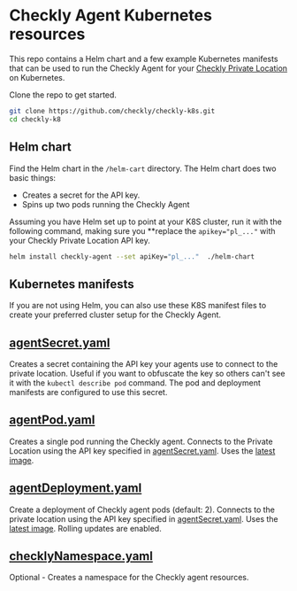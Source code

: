 # Checkly Agent Kubernetes resources

This repo contains a Helm chart and a few example Kubernetes manifests that can be used to run the Checkly Agent for your
[Checkly Private Location](https://www.checklyhq.com/docs/private-locations) on Kubernetes.

Clone the repo to get started.

```bash
git clone https://github.com/checkly/checkly-k8s.git
cd checkly-k8
```

## Helm chart

Find the Helm chart in the `/helm-cart` directory. The Helm chart does two basic things:
- Creates a secret for the API key.
- Spins up two pods running the Checkly Agent


Assuming you have Helm set up to point at your K8S cluster, run it with the following command, making sure you 
**replace the `apikey="pl_..."` with your Checkly Private Location API key.

```bash
helm install checkly-agent --set apiKey="pl_..."  ./helm-chart
```

## Kubernetes manifests

If you are not using Helm, you can also use these K8S manifest files to create your preferred cluster setup for the Checkly
Agent.

## [agentSecret.yaml](https://github.com/checkly/checkly-k8s/blob/main/agentSecret.yaml)

Creates a secret containing the API key your agents use to connect to the private location. Useful if you want to obfuscate 
the key so others can't see it with the `kubectl describe pod` command. The pod and deployment manifests are configured 
to use this secret.

## [agentPod.yaml](https://github.com/checkly/checkly-k8s/blob/main/agentPod.yaml)

Creates a single pod running the Checkly agent. Connects to the Private Location using the API key specified in 
[agentSecret.yaml](https://github.com/checkly/checkly-k8s/blob/main/agentSecret.yaml). Uses the 
[latest image](https://github.com/checkly/checkly-lambda-runners/pkgs/container/agent).

## [agentDeployment.yaml](https://github.com/checkly/checkly-k8s/blob/main/agentDeployment.yaml)

Create a deployment of Checkly agent pods (default: 2). Connects to the private location using the API key specified in 
[agentSecret.yaml](https://github.com/checkly/checkly-k8s/blob/main/agentSecret.yaml). Uses the 
[latest image](https://github.com/checkly/checkly-lambda-runners/pkgs/container/agent). Rolling updates are enabled.

## [checklyNamespace.yaml](https://github.com/checkly/checkly-k8s/blob/main/checklyNamespace.yaml)

Optional - Creates a namespace for the Checkly agent resources.
